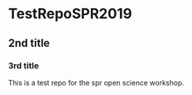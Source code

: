 # TestRepoSPR2019
## 2nd title
### 3rd title
This is a test repo for the spr open science workshop.
